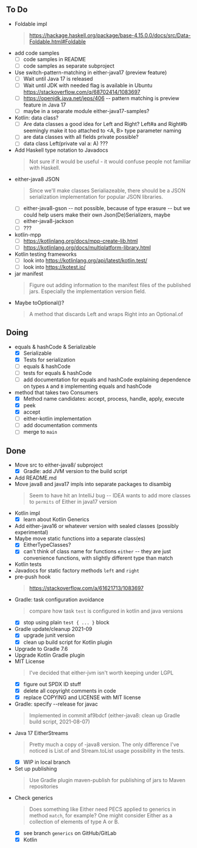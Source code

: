 ## To Do

- Foldable impl
    > https://hackage.haskell.org/package/base-4.15.0.0/docs/src/Data-Foldable.html#Foldable
- add code samples
    * [ ] code samples in README
    * [ ] code samples as separate subproject
- Use switch-pattern-matching in either-java17 (preview feature)
    * [ ] Wait until Java 17 is released
    * [ ] Wait until JDK with needed flag is available in Ubuntu https://stackoverflow.com/q/68702414/1083697
    * [ ] https://openjdk.java.net/jeps/406 -- pattern matching is preview feature in Java 17
    * [ ] maybe in a separate module either-java17-samples?
- Kotlin: data class?
    * [ ] Are data classes a good idea for Left and Right? Left#a and Right#b seemingly make it too attached to <A, B> type parameter naming
    * [ ] are data classes with all fields private  possible?
    * [ ] data class Left(private val a: A) ???
- Add Haskell type notation to Javadocs
    > Not sure if it would be useful - it would confuse people not familiar with Haskell.
- either-java8 JSON
    > Since we'll make classes Serialiazeable, there should be a JSON serialization implementation for popular JSON libraries.
    * [ ] either-java8-gson -- not possible, because of type erasure -- but we could help users make their own Json(De)Serializers, maybe
    * [ ] either-java8-jackson
    * [ ] ???
- kotlin-mpp
    * [ ] https://kotlinlang.org/docs/mpp-create-lib.html
    * [ ] https://kotlinlang.org/docs/multiplatform-library.html
- Kotlin testing frameworks
    * [ ] look into https://kotlinlang.org/api/latest/kotlin.test/
    * [ ] look into https://kotest.io/
- jar manifest
    > Figure out adding information to the manifest files of the published jars. Especially the implementation version field.
- Maybe toOptional()?
    > A method that discards Left and wraps Right into an Optional.of

## Doing

- equals & hashCode & Serializable
    * [x] Serializable
    * [x] Tests for serialization
    * [ ] equals & hashCode
    * [ ] tests for equals & hashCode
    * [ ] add documentation for equals and hashCode explaining dependence on types `A` and `B` implementing equals and hashCode
- method that takes two Consumers
    * [x] Method name candidates: accept, process, handle, apply, execute
    * [x] peek
    * [x] accept
    * [ ] either-kotlin implementation
    * [ ] add documentation comments
    * [ ] merge to `main`

## Done

- Move src to either-java8/ subproject
    * [x] Gradle: add JVM version to the build script
- Add README.md
- Move java8 and java17 impls into separate packages to disambig
    > Seem to have hit an IntelliJ bug -- IDEA wants to add more classes to `permits` of Either in java17 version
- Kotlin impl
    * [x] learn about Kotlin Generics
- Add either-java16 or whatever version with sealed classes (possibly experimental)
- Maybe move static functions into a separate class(es)
    * [x] EitherTypeClasses?
    * [x] can't think of class name for functions `either` -- they are just convenience functions, with slightly different type than match
- Kotlin tests
- Javadocs for static factory methods `left` and `right`
- pre-push hook
    > https://stackoverflow.com/a/61621713/1083697
- Gradle: task configuration avoidance
    > compare how task `test` is configured in kotlin and java versions
    * [x] stop using plain `test { ... }` block
- Gradle update/cleanup 2021-09
    * [x] upgrade junit version
    * [x] clean up build script for Kotlin plugin
- Upgrade to Gradle 7.6
- Upgrade Kotlin Gradle plugin
- MIT License
    > I've decided that either-jvm isn't worth keeping under LGPL
    * [x] figure out SPDX ID stuff
    * [x] delete all copyright comments in code
    * [x] replace COPYING and LICENSE with MIT license
- Gradle: specify --release for javac
    > Implemented in commit af9bdcf (either-java8: clean up Gradle build script, 2021-08-07)
- Java 17 EitherStreams
    > Pretty much a copy of -java8 version. The only difference I've noticed is List.of and Stream.toList usage possibility in the tests.
    * [x] WIP in local branch
- Set up publishing
    > Use Gradle plugin maven-publish for publishing of jars to Maven repositories
- Check generics
    > Does something like Either need PECS applied to generics in method `match`, for example? One might consider Either as a collection of elements of type A or B.
    * [x] see branch `generics` on GitHub/GitLab
    * [x] Kotlin
